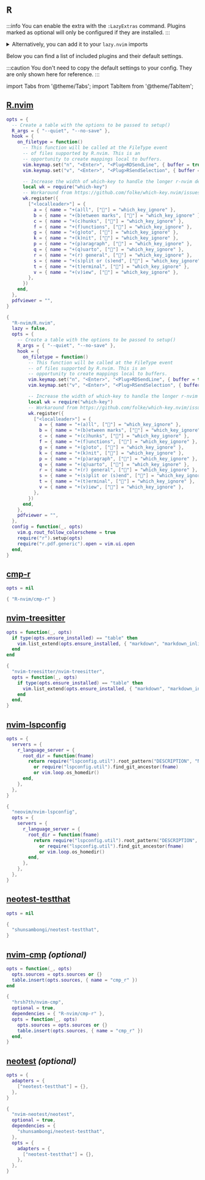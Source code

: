 # `R`

<!-- plugins:start -->

:::info
You can enable the extra with the `:LazyExtras` command.
Plugins marked as optional will only be configured if they are installed.
:::

<details>
<summary>Alternatively, you can add it to your <code>lazy.nvim</code> imports</summary>

```lua title="lua/config/lazy.lua" {4}
require("lazy").setup({
  spec = {
    { "LazyVim/LazyVim", import = "lazyvim.plugins" },
    { import = "lazyvim.plugins.extras.lang.r" },
    { import = "plugins" },
  },
})
```

</details>

Below you can find a list of included plugins and their default settings.

:::caution
You don't need to copy the default settings to your config.
They are only shown here for reference.
:::

import Tabs from '@theme/Tabs';
import TabItem from '@theme/TabItem';

## [R.nvim](https://github.com/R-nvim/R.nvim)

<Tabs>

<TabItem value="opts" label="Options">

```lua
opts = {
  -- Create a table with the options to be passed to setup()
  R_args = { "--quiet", "--no-save" },
  hook = {
    on_filetype = function()
      -- This function will be called at the FileType event
      -- of files supported by R.nvim. This is an
      -- opportunity to create mappings local to buffers.
      vim.keymap.set("n", "<Enter>", "<Plug>RDSendLine", { buffer = true })
      vim.keymap.set("v", "<Enter>", "<Plug>RSendSelection", { buffer = true })

      -- Increase the width of which-key to handle the longer r-nvim descriptions
      local wk = require("which-key")
      -- Workaround from https://github.com/folke/which-key.nvim/issues/514#issuecomment-1987286901
      wk.register({
        ["<localleader>"] = {
          a = { name = "+(a)ll", ["🚫"] = "which_key_ignore" },
          b = { name = "+(b)etween marks", ["🚫"] = "which_key_ignore" },
          c = { name = "+(c)hunks", ["🚫"] = "which_key_ignore" },
          f = { name = "+(f)unctions", ["🚫"] = "which_key_ignore" },
          g = { name = "+(g)oto", ["🚫"] = "which_key_ignore" },
          k = { name = "+(k)nit", ["🚫"] = "which_key_ignore" },
          p = { name = "+(p)aragraph", ["🚫"] = "which_key_ignore" },
          q = { name = "+(q)uarto", ["🚫"] = "which_key_ignore" },
          r = { name = "+(r) general", ["🚫"] = "which_key_ignore" },
          s = { name = "+(s)plit or (s)end", ["🚫"] = "which_key_ignore" },
          t = { name = "+(t)erminal", ["🚫"] = "which_key_ignore" },
          v = { name = "+(v)iew", ["🚫"] = "which_key_ignore" },
        },
      })
    end,
  },
  pdfviewer = "",
}
```

</TabItem>


<TabItem value="code" label="Full Spec">

```lua
{
  "R-nvim/R.nvim",
  lazy = false,
  opts = {
    -- Create a table with the options to be passed to setup()
    R_args = { "--quiet", "--no-save" },
    hook = {
      on_filetype = function()
        -- This function will be called at the FileType event
        -- of files supported by R.nvim. This is an
        -- opportunity to create mappings local to buffers.
        vim.keymap.set("n", "<Enter>", "<Plug>RDSendLine", { buffer = true })
        vim.keymap.set("v", "<Enter>", "<Plug>RSendSelection", { buffer = true })

        -- Increase the width of which-key to handle the longer r-nvim descriptions
        local wk = require("which-key")
        -- Workaround from https://github.com/folke/which-key.nvim/issues/514#issuecomment-1987286901
        wk.register({
          ["<localleader>"] = {
            a = { name = "+(a)ll", ["🚫"] = "which_key_ignore" },
            b = { name = "+(b)etween marks", ["🚫"] = "which_key_ignore" },
            c = { name = "+(c)hunks", ["🚫"] = "which_key_ignore" },
            f = { name = "+(f)unctions", ["🚫"] = "which_key_ignore" },
            g = { name = "+(g)oto", ["🚫"] = "which_key_ignore" },
            k = { name = "+(k)nit", ["🚫"] = "which_key_ignore" },
            p = { name = "+(p)aragraph", ["🚫"] = "which_key_ignore" },
            q = { name = "+(q)uarto", ["🚫"] = "which_key_ignore" },
            r = { name = "+(r) general", ["🚫"] = "which_key_ignore" },
            s = { name = "+(s)plit or (s)end", ["🚫"] = "which_key_ignore" },
            t = { name = "+(t)erminal", ["🚫"] = "which_key_ignore" },
            v = { name = "+(v)iew", ["🚫"] = "which_key_ignore" },
          },
        })
      end,
    },
    pdfviewer = "",
  },
  config = function(_, opts)
    vim.g.rout_follow_colorscheme = true
    require("r").setup(opts)
    require("r.pdf.generic").open = vim.ui.open
  end,
}
```

</TabItem>

</Tabs>

## [cmp-r](https://github.com/R-nvim/cmp-r)

<Tabs>

<TabItem value="opts" label="Options">

```lua
opts = nil
```

</TabItem>


<TabItem value="code" label="Full Spec">

```lua
{ "R-nvim/cmp-r" }
```

</TabItem>

</Tabs>

## [nvim-treesitter](https://github.com/nvim-treesitter/nvim-treesitter)

<Tabs>

<TabItem value="opts" label="Options">

```lua
opts = function(_, opts)
  if type(opts.ensure_installed) == "table" then
    vim.list_extend(opts.ensure_installed, { "markdown", "markdown_inline", "r", "rnoweb" })
  end
end
```

</TabItem>


<TabItem value="code" label="Full Spec">

```lua
{
  "nvim-treesitter/nvim-treesitter",
  opts = function(_, opts)
    if type(opts.ensure_installed) == "table" then
      vim.list_extend(opts.ensure_installed, { "markdown", "markdown_inline", "r", "rnoweb" })
    end
  end,
}
```

</TabItem>

</Tabs>

## [nvim-lspconfig](https://github.com/neovim/nvim-lspconfig)

<Tabs>

<TabItem value="opts" label="Options">

```lua
opts = {
  servers = {
    r_language_server = {
      root_dir = function(fname)
        return require("lspconfig.util").root_pattern("DESCRIPTION", "NAMESPACE", ".Rbuildignore")(fname)
          or require("lspconfig.util").find_git_ancestor(fname)
          or vim.loop.os_homedir()
      end,
    },
  },
}
```

</TabItem>


<TabItem value="code" label="Full Spec">

```lua
{
  "neovim/nvim-lspconfig",
  opts = {
    servers = {
      r_language_server = {
        root_dir = function(fname)
          return require("lspconfig.util").root_pattern("DESCRIPTION", "NAMESPACE", ".Rbuildignore")(fname)
            or require("lspconfig.util").find_git_ancestor(fname)
            or vim.loop.os_homedir()
        end,
      },
    },
  },
}
```

</TabItem>

</Tabs>

## [neotest-testthat](https://github.com/shunsambongi/neotest-testthat)

<Tabs>

<TabItem value="opts" label="Options">

```lua
opts = nil
```

</TabItem>


<TabItem value="code" label="Full Spec">

```lua
{
  "shunsambongi/neotest-testthat",
}
```

</TabItem>

</Tabs>

## [nvim-cmp](https://github.com/hrsh7th/nvim-cmp) _(optional)_

<Tabs>

<TabItem value="opts" label="Options">

```lua
opts = function(_, opts)
  opts.sources = opts.sources or {}
  table.insert(opts.sources, { name = "cmp_r" })
end
```

</TabItem>


<TabItem value="code" label="Full Spec">

```lua
{
  "hrsh7th/nvim-cmp",
  optional = true,
  dependencies = { "R-nvim/cmp-r" },
  opts = function(_, opts)
    opts.sources = opts.sources or {}
    table.insert(opts.sources, { name = "cmp_r" })
  end,
}
```

</TabItem>

</Tabs>

## [neotest](https://github.com/nvim-neotest/neotest) _(optional)_

<Tabs>

<TabItem value="opts" label="Options">

```lua
opts = {
  adapters = {
    ["neotest-testthat"] = {},
  },
}
```

</TabItem>


<TabItem value="code" label="Full Spec">

```lua
{
  "nvim-neotest/neotest",
  optional = true,
  dependencies = {
    "shunsambongi/neotest-testthat",
  },
  opts = {
    adapters = {
      ["neotest-testthat"] = {},
    },
  },
}
```

</TabItem>

</Tabs>

<!-- plugins:end -->

